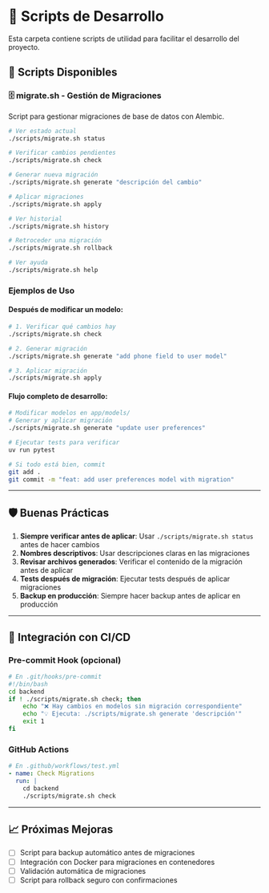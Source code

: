 # 🚀 Scripts de Desarrollo

Esta carpeta contiene scripts de utilidad para facilitar el desarrollo del proyecto.

## 📝 Scripts Disponibles

### 🗄️ migrate.sh - Gestión de Migraciones
Script para gestionar migraciones de base de datos con Alembic.

```bash
# Ver estado actual
./scripts/migrate.sh status

# Verificar cambios pendientes
./scripts/migrate.sh check

# Generar nueva migración
./scripts/migrate.sh generate "descripción del cambio"

# Aplicar migraciones
./scripts/migrate.sh apply

# Ver historial
./scripts/migrate.sh history

# Retroceder una migración
./scripts/migrate.sh rollback

# Ver ayuda
./scripts/migrate.sh help
```

### Ejemplos de Uso

#### Después de modificar un modelo:
```bash
# 1. Verificar qué cambios hay
./scripts/migrate.sh check

# 2. Generar migración
./scripts/migrate.sh generate "add phone field to user model"

# 3. Aplicar migración
./scripts/migrate.sh apply
```

#### Flujo completo de desarrollo:
```bash
# Modificar modelos en app/models/
# Generar y aplicar migración
./scripts/migrate.sh generate "update user preferences"

# Ejecutar tests para verificar
uv run pytest

# Si todo está bien, commit
git add .
git commit -m "feat: add user preferences model with migration"
```

---

## 🛡️ Buenas Prácticas

1. **Siempre verificar antes de aplicar**: Usar `./scripts/migrate.sh status` antes de hacer cambios
2. **Nombres descriptivos**: Usar descripciones claras en las migraciones
3. **Revisar archivos generados**: Verificar el contenido de la migración antes de aplicar
4. **Tests después de migración**: Ejecutar tests después de aplicar migraciones
5. **Backup en producción**: Siempre hacer backup antes de aplicar en producción

---

## 🔄 Integración con CI/CD

### Pre-commit Hook (opcional)
```bash
# En .git/hooks/pre-commit
#!/bin/bash
cd backend
if ! ./scripts/migrate.sh check; then
    echo "❌ Hay cambios en modelos sin migración correspondiente"
    echo "💡 Ejecuta: ./scripts/migrate.sh generate 'descripción'"
    exit 1
fi
```

### GitHub Actions
```yaml
# En .github/workflows/test.yml
- name: Check Migrations
  run: |
    cd backend
    ./scripts/migrate.sh check
```

---

## 📈 Próximas Mejoras

- [ ] Script para backup automático antes de migraciones
- [ ] Integración con Docker para migraciones en contenedores
- [ ] Validación automática de migraciones
- [ ] Script para rollback seguro con confirmaciones
